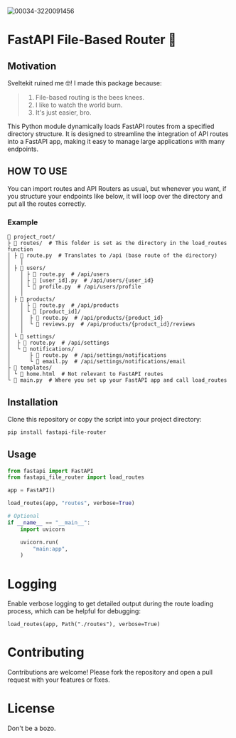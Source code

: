 ![00034-3220091456](https://github.com/Bewinxed/fastapi-file-router/assets/9145989/760cff2c-dffb-4e08-9617-5de26c861a05)

# FastAPI File-Based Router 🚀

## Motivation

Sveltekit ruined me 🤓! I made this package because:

> 1. File-based routing is the bees knees.
> 2. I like to watch the world burn.
> 3. It's just easier, bro.

This Python module dynamically loads FastAPI routes from a specified directory structure. It is designed to streamline the integration of API routes into a FastAPI app, making it easy to manage large applications with many endpoints.

## HOW TO USE

You can import routes and API Routers as usual, but whenever you want, if you structure your endpoints like below, it will loop over the directory and put all the routes correctly.

### Example

```
📁 project_root/
├ 📁 routes/  # This folder is set as the directory in the load_routes function
│ ├ 📄 route.py  # Translates to /api (base route of the directory)
│   │
│ ├ 📁 users/
│   │ ├ 📄 route.py  # /api/users
│   │ ├ 📄 [user_id].py  # /api/users/{user_id}
│   │ └ 📄 profile.py  # /api/users/profile
│   │
│ ├ 📁 products/
│   │ ├ 📄 route.py  # /api/products
│   │ └ 📁 [product_id]/
│   │  ├ 📄 route.py  # /api/products/{product_id}
│   │  └ 📄 reviews.py  # /api/products/{product_id}/reviews
│   │
│ └ 📁 settings/
│  ├ 📄 route.py  # /api/settings
│  └ 📁 notifications/
│      ├ 📄 route.py  # /api/settings/notifications
│      └ 📄 email.py  # /api/settings/notifications/email
├ 📁 templates/
│ └ 📄 home.html  # Not relevant to FastAPI routes
└ 📄 main.py  # Where you set up your FastAPI app and call load_routes
```

## Installation

Clone this repository or copy the script into your project directory:

```bash
pip install fastapi-file-router
```

## Usage

```python
from fastapi import FastAPI
from fastapi_file_router import load_routes

app = FastAPI()

load_routes(app, "routes", verbose=True)

# Optional
if __name__ == "__main__":
    import uvicorn

    uvicorn.run(
        "main:app",
    )

```

# Logging

Enable verbose logging to get detailed output during the route loading process, which can be helpful for debugging:

```
load_routes(app, Path("./routes"), verbose=True)
```

# Contributing

Contributions are welcome! Please fork the repository and open a pull request with your features or fixes.

# License

Don't be a bozo.

